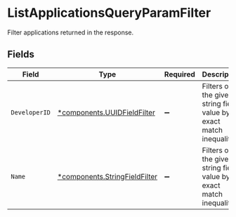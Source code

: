 # ListApplicationsQueryParamFilter

Filter applications returned in the response.


## Fields

| Field                                                                         | Type                                                                          | Required                                                                      | Description                                                                   |
| ----------------------------------------------------------------------------- | ----------------------------------------------------------------------------- | ----------------------------------------------------------------------------- | ----------------------------------------------------------------------------- |
| `DeveloperID`                                                                 | [*components.UUIDFieldFilter](../../models/components/uuidfieldfilter.md)     | :heavy_minus_sign:                                                            | Filters on the given string field value by exact match inequality.            |
| `Name`                                                                        | [*components.StringFieldFilter](../../models/components/stringfieldfilter.md) | :heavy_minus_sign:                                                            | Filters on the given string field value by exact match inequality.            |